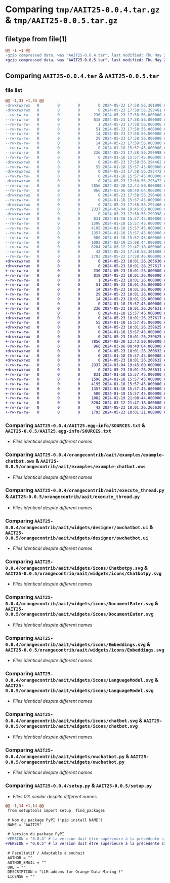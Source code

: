 # Comparing `tmp/AAIT25-0.0.4.tar.gz` & `tmp/AAIT25-0.0.5.tar.gz`

## filetype from file(1)

```diff
@@ -1 +1 @@
-gzip compressed data, was "AAIT25-0.0.4.tar", last modified: Thu May 23 17:58:56 2024, max compression
+gzip compressed data, was "AAIT25-0.0.5.tar", last modified: Thu May 23 18:01:26 2024, max compression
```

## Comparing `AAIT25-0.0.4.tar` & `AAIT25-0.0.5.tar`

### file list

```diff
@@ -1,33 +1,33 @@
-drwxrwxrwx   0        0        0        0 2024-05-23 17:58:56.301000 AAIT25-0.0.4/
-drwxrwxrwx   0        0        0        0 2024-05-23 17:58:56.293461 AAIT25-0.0.4/AAIT25.egg-info/
--rw-rw-rw-   0        0        0      236 2024-05-23 17:58:56.000000 AAIT25-0.0.4/AAIT25.egg-info/PKG-INFO
--rw-rw-rw-   0        0        0      818 2024-05-23 17:58:56.000000 AAIT25-0.0.4/AAIT25.egg-info/SOURCES.txt
--rw-rw-rw-   0        0        0        1 2024-05-23 17:58:56.000000 AAIT25-0.0.4/AAIT25.egg-info/dependency_links.txt
--rw-rw-rw-   0        0        0       51 2024-05-23 17:58:56.000000 AAIT25-0.0.4/AAIT25.egg-info/entry_points.txt
--rw-rw-rw-   0        0        0       14 2024-05-23 17:58:56.000000 AAIT25-0.0.4/AAIT25.egg-info/namespace_packages.txt
--rw-rw-rw-   0        0        0       29 2024-05-23 17:58:56.000000 AAIT25-0.0.4/AAIT25.egg-info/requires.txt
--rw-rw-rw-   0        0        0       14 2024-05-23 17:58:56.000000 AAIT25-0.0.4/AAIT25.egg-info/top_level.txt
--rw-rw-rw-   0        0        0        0 2024-01-18 15:57:45.000000 AAIT25-0.0.4/License.txt
--rw-rw-rw-   0        0        0      236 2024-05-23 17:58:56.299998 AAIT25-0.0.4/PKG-INFO
--rw-rw-rw-   0        0        0        0 2024-01-18 15:57:45.000000 AAIT25-0.0.4/README.md
-drwxrwxrwx   0        0        0        0 2024-05-23 17:58:56.294462 AAIT25-0.0.4/orangecontrib/
--rw-rw-rw-   0        0        0       55 2024-01-18 15:57:45.000000 AAIT25-0.0.4/orangecontrib/__init__.py
-drwxrwxrwx   0        0        0        0 2024-05-23 17:58:56.295472 AAIT25-0.0.4/orangecontrib/aait/
--rw-rw-rw-   0        0        0        0 2024-01-18 15:57:45.000000 AAIT25-0.0.4/orangecontrib/aait/__init__.py
-drwxrwxrwx   0        0        0        0 2024-05-23 17:58:56.295472 AAIT25-0.0.4/orangecontrib/aait/examples/
--rw-rw-rw-   0        0        0     7856 2024-02-20 12:43:50.000000 AAIT25-0.0.4/orangecontrib/aait/examples/example-chatbot.ows
--rw-rw-rw-   0        0        0      966 2024-03-06 08:40:04.000000 AAIT25-0.0.4/orangecontrib/aait/execute_thread.py
-drwxrwxrwx   0        0        0        0 2024-05-23 17:58:56.296460 AAIT25-0.0.4/orangecontrib/aait/widgets/
--rw-rw-rw-   0        0        0        0 2024-01-18 15:57:45.000000 AAIT25-0.0.4/orangecontrib/aait/widgets/__init__.py
-drwxrwxrwx   0        0        0        0 2024-05-23 17:58:56.297466 AAIT25-0.0.4/orangecontrib/aait/widgets/designer/
--rw-rw-rw-   0        0        0     2337 2024-03-04 19:45:00.000000 AAIT25-0.0.4/orangecontrib/aait/widgets/designer/owchatbot.ui
-drwxrwxrwx   0        0        0        0 2024-05-23 17:58:56.299998 AAIT25-0.0.4/orangecontrib/aait/widgets/icons/
--rw-rw-rw-   0        0        0      831 2024-01-18 15:57:45.000000 AAIT25-0.0.4/orangecontrib/aait/widgets/icons/Chatbotpy.svg
--rw-rw-rw-   0        0        0     1596 2024-01-18 15:57:45.000000 AAIT25-0.0.4/orangecontrib/aait/widgets/icons/DocumentEater.svg
--rw-rw-rw-   0        0        0     4195 2024-01-18 15:57:45.000000 AAIT25-0.0.4/orangecontrib/aait/widgets/icons/Embeddings.svg
--rw-rw-rw-   0        0        0     1357 2024-01-18 15:57:45.000000 AAIT25-0.0.4/orangecontrib/aait/widgets/icons/LanguageModel.svg
--rw-rw-rw-   0        0        0      500 2024-01-18 15:57:45.000000 AAIT25-0.0.4/orangecontrib/aait/widgets/icons/TextPreprocessing.svg
--rw-rw-rw-   0        0        0     1082 2024-02-19 21:08:44.000000 AAIT25-0.0.4/orangecontrib/aait/widgets/icons/chatbot.svg
--rw-rw-rw-   0        0        0     8204 2024-03-12 21:47:18.000000 AAIT25-0.0.4/orangecontrib/aait/widgets/owchatbot.py
--rw-rw-rw-   0        0        0       42 2024-05-23 17:58:56.301000 AAIT25-0.0.4/setup.cfg
--rw-rw-rw-   0        0        0     1793 2024-05-23 17:58:46.000000 AAIT25-0.0.4/setup.py
+drwxrwxrwx   0        0        0        0 2024-05-23 18:01:26.265630 AAIT25-0.0.5/
+drwxrwxrwx   0        0        0        0 2024-05-23 18:01:26.257617 AAIT25-0.0.5/AAIT25.egg-info/
+-rw-rw-rw-   0        0        0      236 2024-05-23 18:01:26.000000 AAIT25-0.0.5/AAIT25.egg-info/PKG-INFO
+-rw-rw-rw-   0        0        0      818 2024-05-23 18:01:26.000000 AAIT25-0.0.5/AAIT25.egg-info/SOURCES.txt
+-rw-rw-rw-   0        0        0        1 2024-05-23 18:01:26.000000 AAIT25-0.0.5/AAIT25.egg-info/dependency_links.txt
+-rw-rw-rw-   0        0        0       51 2024-05-23 18:01:26.000000 AAIT25-0.0.5/AAIT25.egg-info/entry_points.txt
+-rw-rw-rw-   0        0        0       14 2024-05-23 18:01:26.000000 AAIT25-0.0.5/AAIT25.egg-info/namespace_packages.txt
+-rw-rw-rw-   0        0        0       29 2024-05-23 18:01:26.000000 AAIT25-0.0.5/AAIT25.egg-info/requires.txt
+-rw-rw-rw-   0        0        0       14 2024-05-23 18:01:26.000000 AAIT25-0.0.5/AAIT25.egg-info/top_level.txt
+-rw-rw-rw-   0        0        0        0 2024-01-18 15:57:45.000000 AAIT25-0.0.5/License.txt
+-rw-rw-rw-   0        0        0      236 2024-05-23 18:01:26.264631 AAIT25-0.0.5/PKG-INFO
+-rw-rw-rw-   0        0        0        0 2024-01-18 15:57:45.000000 AAIT25-0.0.5/README.md
+drwxrwxrwx   0        0        0        0 2024-05-23 18:01:26.257617 AAIT25-0.0.5/orangecontrib/
+-rw-rw-rw-   0        0        0       55 2024-01-18 15:57:45.000000 AAIT25-0.0.5/orangecontrib/__init__.py
+drwxrwxrwx   0        0        0        0 2024-05-23 18:01:26.258625 AAIT25-0.0.5/orangecontrib/aait/
+-rw-rw-rw-   0        0        0        0 2024-01-18 15:57:45.000000 AAIT25-0.0.5/orangecontrib/aait/__init__.py
+drwxrwxrwx   0        0        0        0 2024-05-23 18:01:26.259625 AAIT25-0.0.5/orangecontrib/aait/examples/
+-rw-rw-rw-   0        0        0     7856 2024-02-20 12:43:50.000000 AAIT25-0.0.5/orangecontrib/aait/examples/example-chatbot.ows
+-rw-rw-rw-   0        0        0      966 2024-03-06 08:40:04.000000 AAIT25-0.0.5/orangecontrib/aait/execute_thread.py
+drwxrwxrwx   0        0        0        0 2024-05-23 18:01:26.260632 AAIT25-0.0.5/orangecontrib/aait/widgets/
+-rw-rw-rw-   0        0        0        0 2024-01-18 15:57:45.000000 AAIT25-0.0.5/orangecontrib/aait/widgets/__init__.py
+drwxrwxrwx   0        0        0        0 2024-05-23 18:01:26.260632 AAIT25-0.0.5/orangecontrib/aait/widgets/designer/
+-rw-rw-rw-   0        0        0     2337 2024-03-04 19:45:00.000000 AAIT25-0.0.5/orangecontrib/aait/widgets/designer/owchatbot.ui
+drwxrwxrwx   0        0        0        0 2024-05-23 18:01:26.263631 AAIT25-0.0.5/orangecontrib/aait/widgets/icons/
+-rw-rw-rw-   0        0        0      831 2024-01-18 15:57:45.000000 AAIT25-0.0.5/orangecontrib/aait/widgets/icons/Chatbotpy.svg
+-rw-rw-rw-   0        0        0     1596 2024-01-18 15:57:45.000000 AAIT25-0.0.5/orangecontrib/aait/widgets/icons/DocumentEater.svg
+-rw-rw-rw-   0        0        0     4195 2024-01-18 15:57:45.000000 AAIT25-0.0.5/orangecontrib/aait/widgets/icons/Embeddings.svg
+-rw-rw-rw-   0        0        0     1357 2024-01-18 15:57:45.000000 AAIT25-0.0.5/orangecontrib/aait/widgets/icons/LanguageModel.svg
+-rw-rw-rw-   0        0        0      500 2024-01-18 15:57:45.000000 AAIT25-0.0.5/orangecontrib/aait/widgets/icons/TextPreprocessing.svg
+-rw-rw-rw-   0        0        0     1082 2024-02-19 21:08:44.000000 AAIT25-0.0.5/orangecontrib/aait/widgets/icons/chatbot.svg
+-rw-rw-rw-   0        0        0     8204 2024-03-12 21:47:18.000000 AAIT25-0.0.5/orangecontrib/aait/widgets/owchatbot.py
+-rw-rw-rw-   0        0        0       42 2024-05-23 18:01:26.265630 AAIT25-0.0.5/setup.cfg
+-rw-rw-rw-   0        0        0     1793 2024-05-23 18:01:21.000000 AAIT25-0.0.5/setup.py
```

### Comparing `AAIT25-0.0.4/AAIT25.egg-info/SOURCES.txt` & `AAIT25-0.0.5/AAIT25.egg-info/SOURCES.txt`

 * *Files identical despite different names*

### Comparing `AAIT25-0.0.4/orangecontrib/aait/examples/example-chatbot.ows` & `AAIT25-0.0.5/orangecontrib/aait/examples/example-chatbot.ows`

 * *Files identical despite different names*

### Comparing `AAIT25-0.0.4/orangecontrib/aait/execute_thread.py` & `AAIT25-0.0.5/orangecontrib/aait/execute_thread.py`

 * *Files identical despite different names*

### Comparing `AAIT25-0.0.4/orangecontrib/aait/widgets/designer/owchatbot.ui` & `AAIT25-0.0.5/orangecontrib/aait/widgets/designer/owchatbot.ui`

 * *Files identical despite different names*

### Comparing `AAIT25-0.0.4/orangecontrib/aait/widgets/icons/Chatbotpy.svg` & `AAIT25-0.0.5/orangecontrib/aait/widgets/icons/Chatbotpy.svg`

 * *Files identical despite different names*

### Comparing `AAIT25-0.0.4/orangecontrib/aait/widgets/icons/DocumentEater.svg` & `AAIT25-0.0.5/orangecontrib/aait/widgets/icons/DocumentEater.svg`

 * *Files identical despite different names*

### Comparing `AAIT25-0.0.4/orangecontrib/aait/widgets/icons/Embeddings.svg` & `AAIT25-0.0.5/orangecontrib/aait/widgets/icons/Embeddings.svg`

 * *Files identical despite different names*

### Comparing `AAIT25-0.0.4/orangecontrib/aait/widgets/icons/LanguageModel.svg` & `AAIT25-0.0.5/orangecontrib/aait/widgets/icons/LanguageModel.svg`

 * *Files identical despite different names*

### Comparing `AAIT25-0.0.4/orangecontrib/aait/widgets/icons/chatbot.svg` & `AAIT25-0.0.5/orangecontrib/aait/widgets/icons/chatbot.svg`

 * *Files identical despite different names*

### Comparing `AAIT25-0.0.4/orangecontrib/aait/widgets/owchatbot.py` & `AAIT25-0.0.5/orangecontrib/aait/widgets/owchatbot.py`

 * *Files identical despite different names*

### Comparing `AAIT25-0.0.4/setup.py` & `AAIT25-0.0.5/setup.py`

 * *Files 0% similar despite different names*

```diff
@@ -1,14 +1,14 @@
 from setuptools import setup, find_packages
 
 # Nom du package PyPI ('pip install NAME')
 NAME = "AAIT25"
 
 # Version du package PyPI
-VERSION = "0.0.4" # la version doit être supérieure à la précédente sinon la publication sera refusée
+VERSION = "0.0.5" # la version doit être supérieure à la précédente sinon la publication sera refusée
 
 # Facultatif / Adaptable à souhait
 AUTHOR = ""
 AUTHOR_EMAIL = ""
 URL = ""
 DESCRIPTION = "LLM addons for Orange Data Mining !"
 LICENSE = ""
```

